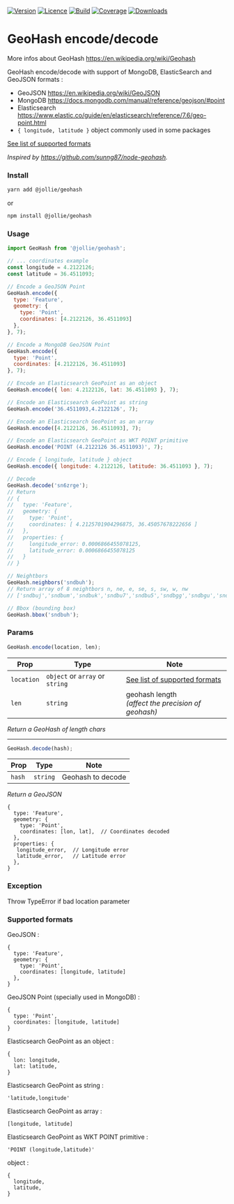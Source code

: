 [![Version](https://img.shields.io/npm/v/@jollie/geohash)](https://www.npmjs.com/package/@jollie/geohash)
[![Licence](https://img.shields.io/npm/l/@jollie/geohash)](https://en.wikipedia.org/wiki/MIT_license)
[![Build](https://img.shields.io/travis/thejellyfish/geohash)](https://travis-ci.org/github/thejellyfish/geohash)
[![Coverage](https://img.shields.io/codecov/c/github/thejellyfish/geohash)](https://codecov.io/gh/thejellyfish/geohash)
[![Downloads](https://img.shields.io/npm/dt/@jollie/geohash)](https://www.npmjs.com/package/@jollie/geohash)

# GeoHash encode/decode

More infos about GeoHash https://en.wikipedia.org/wiki/Geohash

GeoHash encode/decode with support of MongoDB, ElasticSearch and GeoJSON formats :

- GeoJSON https://en.wikipedia.org/wiki/GeoJSON
- MongoDB https://docs.mongodb.com/manual/reference/geojson/#point
- Elasticsearch https://www.elastic.co/guide/en/elasticsearch/reference/7.6/geo-point.html
- `{ longitude, latitude }` object commonly used in some packages

[See list of supported formats](#supported-formats)

_Inspired by https://github.com/sunng87/node-geohash._


### Install
```bash
yarn add @jollie/geohash
```
or
```bash
npm install @jollie/geohash
```
### Usage
```javascript
import GeoHash from '@jollie/geohash';

// ... coordinates example
const longitude = 4.2122126;
const latitude = 36.4511093;

// Encode a GeoJSON Point
GeoHash.encode({
  type: 'Feature',
  geometry: {
    type: 'Point',
    coordinates: [4.2122126, 36.4511093]
  },
}, 7);

// Encode a MongoDB GeoJSON Point
GeoHash.encode({
  type: 'Point',
  coordinates: [4.2122126, 36.4511093]
}, 7);

// Encode an Elasticsearch GeoPoint as an object
GeoHash.encode({ lon: 4.2122126, lat: 36.4511093 }, 7);

// Encode an Elasticsearch GeoPoint as string
GeoHash.encode('36.4511093,4.2122126', 7);

// Encode an Elasticsearch GeoPoint as an array
GeoHash.encode([4.2122126, 36.4511093], 7);

// Encode an Elasticsearch GeoPoint as WKT POINT primitive
GeoHash.encode('POINT (4.2122126 36.4511093)', 7);

// Encode { longitude, latitude } object
GeoHash.encode({ longitude: 4.2122126, latitude: 36.4511093 }, 7);

// Decode
GeoHash.decode('sn6zrge');
// Return
// {
//   type: 'Feature',
//   geometry: {
//     type: 'Point',
//     coordinates: [ 4.2125701904296875, 36.45057678222656 ]
//   },
//   properties: {
//     longitude_error: 0.0006866455078125,
//     latitude_error: 0.0006866455078125
//   }
// }

// Neightbors
GeoHash.neighbors('sndbuh');
// Return array of 8 neightbors n, ne, e, se, s, sw, w, nw 
// ['sndbuj','sndbum','sndbuk','sndbu7','sndbu5','sndbgg','sndbgu','sndbgv']

// Bbox (bounding box)
GeoHash.bbox('sndbuh');

```
### Params

```javascript
GeoHash.encode(location, len);
```

| Prop       | Type                            |  Note                                                               |
|------------|---------------------------------|---------------------------------------------------------------------|
| `location` | `object` or `array` or `string` | [See list of supported formats](#supported-formats)                 |
| `len`      | `string`                        | geohash length<br >_(affect the precision of geohash)_              |

_Return a GeoHash of length chars_    
     
---
    

```javascript
GeoHash.decode(hash);
```

| Prop   | Type     |  Note             |
|--------|----------|-------------------|
| `hash` | `string` | Geohash to decode |

_Return a GeoJSON_

```
{
  type: 'Feature',
  geometry: {
    type: 'Point',
    coordinates: [lon, lat],  // Coordinates decoded
  },
  properties: {
   longitude_error,  // Longitude error
   latitude_error,   // Latitude error
  },
}
```

### Exception

Throw TypeError if bad location parameter

### <a name="supported-formats"></a>Supported formats

GeoJSON :
```
{
  type: 'Feature',
  geometry: {
    type: 'Point',
    coordinates: [longitude, latitude]
  },
}
```

GeoJSON Point (specially used in MongoDB) :
```
{
  type: 'Point',
  coordinates: [longitude, latitude]
}
```

Elasticsearch GeoPoint as an object :
```
{
  lon: longitude,
  lat: latitude,
}
```

Elasticsearch GeoPoint as string :
```
'latitude,longitude'
```

Elasticsearch GeoPoint as array :
```
[longitude, latitude]
```

Elasticsearch GeoPoint as WKT POINT primitive :
```
'POINT (longitude,latitude)'
```

object :
```
{
  longitude,
  latitude,
}
```
